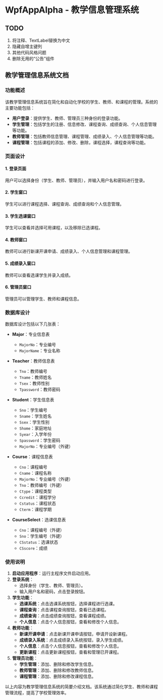 # WpfAppAlpha - 教学信息管理系统

## TODO

1. 将注释、TextLabel替换为中文
2. 隐藏自增主键列
3. 其他代码风格问题
4. 删除无用的“公告”组件

## 教学管理信息系统文档

### 功能概述

该教学管理信息系统旨在简化和自动化学校的学生、教师、和课程的管理。系统的主要功能包括：

- **用户登录**：提供学生、教师、管理员三种身份的登录功能。
- **学生管理**：包括学生的注册、信息修改、课程查询、成绩查询、个人信息管理等功能。
- **教师管理**：包括教师信息管理、课程管理、成绩录入、个人信息管理等功能。
- **课程管理**：包括课程的添加、修改、删除，课程选择，课程查询等功能。

### 页面设计

#### 1. 登录页面

用户可以选择身份（学生、教师、管理员），并输入用户名和密码进行登录。

#### 2. 学生窗口

学生可以进行课程选择、课程查询、成绩查询和个人信息管理。

#### 3. 学生选课窗口

学生可以查看并选择可用课程，以及移除已选课程。

#### 4. 教师窗口

教师可以进行新课开课申请、成绩录入、个人信息管理和课程管理。

#### 5. 成绩录入窗口

教师可以查看选课学生并录入成绩。

#### 6. 管理员窗口

管理员可以管理学生、教师和课程信息。

### 数据库设计

数据库设计包括以下几张表：

- **Major**：专业信息表
    - `MajorNo`：专业编号
    - `MajorName`：专业名称

- **Teacher**：教师信息表
    - `Tno`：教师编号
    - `Tname`：教师姓名
    - `Tsex`：教师性别
    - `Tpassword`：教师密码

- **Student**：学生信息表
    - `Sno`：学生编号
    - `Sname`：学生姓名
    - `Ssex`：学生性别
    - `Shome`：家庭地址
    - `Syear`：入学年份
    - `Spassword`：学生密码
    - `MajorNo`：专业编号（外键）

- **Course**：课程信息表
    - `Cno`：课程编号
    - `Cname`：课程名称
    - `MajorNo`：专业编号（外键）
    - `Tno`：教师编号（外键）
    - `Ctype`：课程类型
    - `Ccredit`：课程学分
    - `Cstatus`：课程状态
    - `Cterm`：课程学期

- **CourseSelect**：选课信息表
    - `Cno`：课程编号（外键）
    - `Sno`：学生编号（外键）
    - `CSstatus`：选课状态
    - `CSscore`：成绩

### 使用说明

1. **启动应用程序**：运行主程序文件启动应用。
2. **登录系统**：
    - 选择身份（学生、教师、管理员）。
    - 输入用户名和密码，点击登录按钮。
3. **学生功能**：
    - **选课系统**：点击选课系统按钮，选择课程进行选课。
    - **课程查询**：点击课程查询按钮，查看已选课程。
    - **成绩查询**：点击成绩查询按钮，查看课程成绩。
    - **个人信息**：点击个人信息按钮，查看和修改个人信息。
4. **教师功能**：
    - **新课开课申请**：点击新课开课申请按钮，申请开设新课程。
    - **成绩录入系统**：点击成绩录入系统按钮，录入学生成绩。
    - **个人信息**：点击个人信息按钮，查看和修改个人信息。
    - **更新课程**：点击更新课程按钮，查看和管理已开课程。
5. **管理员功能**：
    - **学生管理**：添加、删除和修改学生信息。
    - **教师管理**：添加、删除和修改教师信息。
    - **课程管理**：添加、删除和修改课程信息。

以上内容为教学管理信息系统的简要介绍文档。该系统通过简化学生、教师和课程管理流程，提高了学校管理效率。